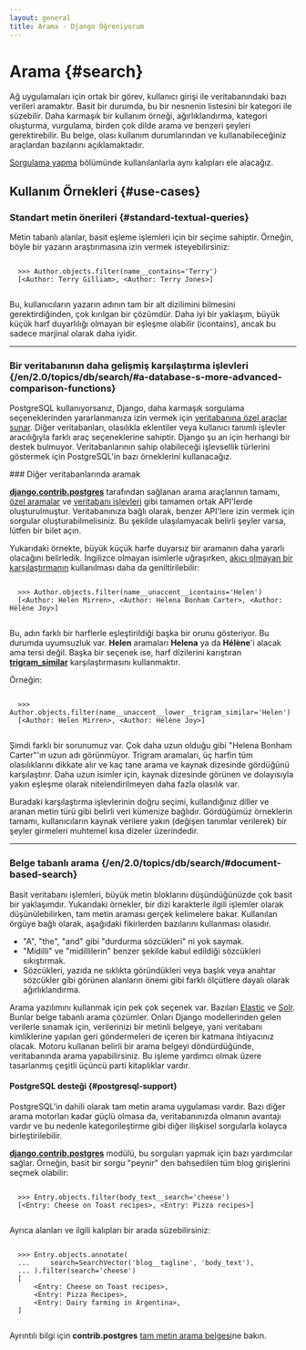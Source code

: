 ```yaml
---
layout: general
title: Arama - Django Öğreniyorum
---
```

# Arama {#search}

Ağ uygulamaları için ortak bir görev, kullanıcı girişi ile veritabanındaki bazı verileri aramaktır. Basit bir durumda, bu bir nesnenin listesini bir kategori ile süzebilir. Daha karmaşık bir kullanım örneği, ağırlıklandırma, kategori oluşturma, vurgulama, birden çok dilde arama ve benzeri şeyleri gerektirebilir. Bu belge, olası kullanım durumlarından ve kullanabileceğiniz araçlardan bazılarını açıklamaktadır.

[Sorgulama yapma](/en/2.0/topics/db/queries/) bölümünde kullanılanlarla aynı kalıpları ele alacağız.

## Kullanım Örnekleri {#use-cases}

### Standart metin önerileri {#standard-textual-queries}

Metin tabanlı alanlar, basit eşleme işlemleri için bir seçime sahiptir. Örneğin, böyle bir yazarın araştırımasına izin vermek isteyebilirsiniz:

  <pre data-gnl="1 1p"><code class="language-python">
  &gt;&gt;&gt; Author.objects.filter(name__contains='Terry')
  &#91;&lt;Author: Terry Gilliam&gt;, &lt;Author: Terry Jones&gt;&#93;
  </code></pre>

Bu, kullanıcıların yazarın adının tam bir alt dizilimini bilmesini gerektirdiğinden, çok kırılgan bir çözümdür. Daha iyi bir yaklaşım, büyük küçük harf duyarlılığı olmayan bir eşleşme olabilir (icontains), ancak bu sadece marjinal olarak daha iyidir.

<hr>

### Bir veritabanının daha gelişmiş karşılaştırma işlevleri {/en/2.0/topics/db/search/#a-database-s-more-advanced-comparison-functions}

PostgreSQL kullanıyorsanız, Django, daha karmaşık sorgulama seçeneklerinden yararlanmanıza izin vermek için [veritabanına özel araçlar sunar](/en/2.0/ref/contrib/postgres/search/). Diğer veritabanları, olasılıkla eklentiler veya kullanıcı tanımlı işlevler aracılığıyla farklı araç seçeneklerine sahiptir. Django şu an için herhangi bir destek bulmuyor. Veritabanlarının sahip olabileceği işlevsellik türlerini göstermek için PostgreSQL'in bazı örneklerini kullanacağız.

<div data-bilget="genel" markdown="1">
### Diğer veritabanlarında aramak

[**django.contrib.postgres**](/en/2.0/ref/contrib/postgres/#module-django.contrib.postgres) tarafından sağlanan arama araçlarının tamamı, [özel aramalar](/en/2.0/ref/models/lookups/) ve [veritabanı işlevleri](/en/2.0/ref/models/database-functions/) gibi tamamen ortak API'lerde oluşturulmuştur. Veritabanınıza bağlı olarak, benzer API'lere izin vermek için sorgular oluşturabilmelisiniz. Bu şekilde ulaşılamyacak belirli şeyler varsa, lütfen bir bilet açın.

</div>

Yukarıdaki örnekte, büyük küçük harfe duyarsız bir aramanın daha yararlı olacağını belirledik. İngilizce olmayan isimlerle uğraşırken, [akıcı olmayan bir karşılaştırmanın](/en/2.0/ref/contrib/postgres/lookups/#std:fieldlookup-unaccent) kullanılması daha da geniltirilebilir:

  <pre data-gnl="1 1p"><code class="language-python">
  &gt;&gt;&gt; Author.objects.filter(name__unaccent__icontains='Helen')
  &#91;&lt;Author: Helen Mirren&gt;, &lt;Author: Helena Bonham Carter&gt;, &lt;Author: Hélène Joy&gt;&#93;
  </code></pre>

Bu, adın farklı bir harflerle eşleştirildiği başka bir orunu gösteriyor. Bu durumda uyumsuzluk var. **Helen** aramaları **Helena** ya da **Hélène**'i alacak ama tersi değil. Başka bir seçenek ise, harf dizilerini karıştıran [**trigram_similar**](/en/2.0/ref/contrib/postgres/lookups/#std:fieldlookup-trigram_similar) karşılaştırmasını kullanmaktır.

Örneğin:

  <pre data-gnl="1 1p"><code class="language-python">
  &gt;&gt;&gt; Author.objects.filter(name__unaccent__lower__trigram_similar='Helen')
  &#91;&lt;Author: Helen Mirren&gt;, &lt;Author: Hélène Joy&gt;&#93;
  </code></pre>

Şimdi farklı bir sorunumuz var. Çok daha uzun olduğu gibi "Helena Bonham Carter"'ın uzun adı görünmüyor. Trigram aramaları, üç harfin tüm olasılıklarını dikkate alır ve kaç tane arama ve kaynak dizesinde gördüğünü karşılaştırır. Daha uzun isimler için, kaynak dizesinde görünen ve dolayısıyla yakın eşleşme olarak nitelendirilmeyen daha fazla olasılık var.

Buradaki karşılaştırma işlevlerinin doğru seçimi, kullandığınız diller ve aranan metin türü gibi belirli veri kümenize bağlıdır. Gördüğümüz örneklerin tamamı, kullanıcıların kaynak verilere yakın (değişen tanımlar verilerek) bir şeyler girmeleri muhtemel kısa dizeler üzerindedir.

<hr>

### Belge tabanlı arama {/en/2.0/topics/db/search/#document-based-search}

Basit veritabanı işlemleri, büyük metin bloklarını düşündüğünüzde çok basit bir yaklaşımdır. Yukarıdaki örnekler, bir dizi karakterle ilgili işlemler olarak düşünülebilirken, tam metin araması gerçek kelimelere bakar. Kullanılan örgüye bağlı olarak, aşağıdaki fikirlerden bazılarını kullanması olasıdır.

- "A", "the", "and" gibi "durdurma sözcükleri" ni yok saymak.
- "Midilli" ve "midillilerin" benzer şekilde kabul edildiği sözcükleri sıkıştırmak.
- Sözcükleri, yazıda ne sıklıkta göründükleri veya başlık veya anahtar sözcükler gibi görünen alanların önemi gibi farklı ölçütlere dayalı olarak ağırlıklandırma.

Arama yazılımını kullanmak için pek çok seçenek var. Bazıları [Elastic](https://www.elastic.co/) ve [Solr](https://lucene.apache.org/solr/). Bunlar belge tabanlı arama çözümler. Onları Django modellerinden gelen verilerle sınamak için, verilerinizi bir metinli belgeye, yani veritabanı kimliklerine yapılan geri göndermeleri de içeren bir katmana ihtiyacınız olacak. Motoru kullanan belirli bir arama belgeyi döndürdüğünde, veritabanında arama yapabilirsiniz. Bu işleme yardımcı olmak üzere tasarlanmış çeşitli üçüncü parti kitaplıklar vardır.

#### PostgreSQL desteği {#postgresql-support}

PostgreSQL'in dahili olarak tam metin arama uygulaması vardır. Bazı diğer arama motorları kadar güçlü olmasa da, veritabanınızda olmanın avantajı vardır ve bu nedenle kategorileştirme gibi diğer ilişkisel sorgularla kolayca birleştirilebilir.

[**django.contrib.postgres**](/en/2.0/ref/contrib/postgres/#module-django.contrib.postgres) modülü, bu sorguları yapmak için bazı yardımcılar sağlar. Örneğin, basit bir sorgu "peynir" den bahsedilen tüm blog girişlerini seçmek olabilir:

  <pre data-gnl="1 1p"><code class="language-python">
  &gt;&gt;&gt; Entry.objects.filter(body_text__search='cheese')
  &#91;&lt;Entry: Cheese on Toast recipes&gt;, &lt;Entry: Pizza recipes&gt;&#93;
  </code></pre>

Ayrıca alanları ve ilgili kalıpları bir arada süzebilirsiniz:

  <pre data-gnl="1 1p"><code class="language-python">
  &gt;&gt;&gt; Entry.objects.annotate(
  ...     search=SearchVector('blog__tagline', 'body_text'),
  ... ).filter(search='cheese')
  &#91;
      &lt;Entry: Cheese on Toast recipes&gt;,
      &lt;Entry: Pizza Recipes&gt;,
      &lt;Entry: Dairy farming in Argentina&gt;,
  &#93;
  </code></pre>

Ayrıntılı bilgi için **contrib.postgres** [tam metin arama belgesi](/en/2.0/ref/contrib/postgres/search/)ne bakın.
